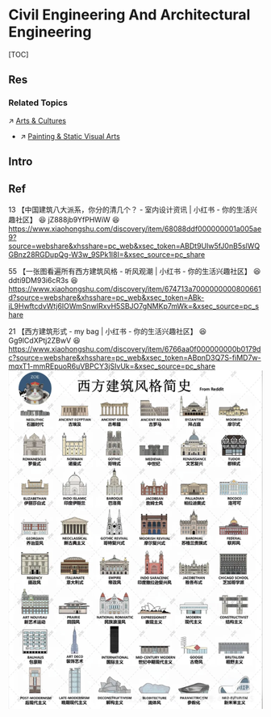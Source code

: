# Civil Engineering And Architectural Engineering

[TOC]



## Res
### Related Topics
↗ [Arts & Cultures](../../../../Arts%20&%20Cultures/Arts%20&%20Cultures.md)
- ↗ [Painting & Static Visual Arts](../../../../Arts%20&%20Cultures/Painting%20&%20Static%20Visual%20Arts/Painting%20&%20Static%20Visual%20Arts.md)



## Intro



## Ref
13 【中国建筑八大派系，你分的清几个？ - 室内设计资讯 | 小红书 - 你的生活兴趣社区】 😆 jZ888jb9YfPHWiW 😆 https://www.xiaohongshu.com/discovery/item/68088ddf000000001a005ae9?source=webshare&xhsshare=pc_web&xsec_token=ABDt9UIw5fJ0nB5slWQGBnz28RGDupQg-W3w_9SPk1l8I=&xsec_source=pc_share

55 【一张图看遍所有西方建筑风格 - 听风观潮 | 小红书 - 你的生活兴趣社区】 😆 ddti9DM93i6cR3s 😆 https://www.xiaohongshu.com/discovery/item/674713a7000000000800661d?source=webshare&xhsshare=pc_web&xsec_token=ABk-iL9HwftcdvWtj6IOWmSnwIRxvH5SBJO7gNMKp7mWk=&xsec_source=pc_share

21 【西方建筑形式 - my bag | 小红书 - 你的生活兴趣社区】 😆 Gg9lCdXPtj2ZBwV 😆 https://www.xiaohongshu.com/discovery/item/6766aa0f000000000b0179dc?source=webshare&xhsshare=pc_web&xsec_token=ABpnD3Q7S-fiMD7w-mqxT1-mmREpuoR6uVBPCY3jSIvUk=&xsec_source=pc_share
![](../../../../../Assets/Pics/Screenshot%202025-08-24%20at%2016.10.34.png)
